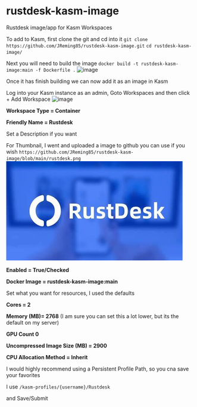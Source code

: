 # rustdesk-kasm-image
Rustdesk image/app for Kasm Workspaces

To add to Kasm, first clone the git and cd into it
`git clone https://github.com/JReming85/rustdesk-kasm-image.git`
`cd rustdesk-kasm-image/`

Next you will need to build the image
`docker build -t rustdesk-kasm-image:main -f Dockerfile .`
![image](https://github.com/JReming85/rustdesk-kasm-image/assets/21246660/f71b9fb2-5f1b-40be-a3c0-f164f02452e5)

Once it has finish building we can now add it as an image in Kasm

Log into your Kasm instance as an admin, Goto Workspaces and then click + Add Workspace ![image](https://github.com/JReming85/rustdesk-kasm-image/assets/21246660/00e4e563-1733-42e0-a67f-b5fe8f8ab5bb)

**Workspace Type = Container**

**Friendly Name = Rustdesk**

Set a Description if you want

For Thumbnail, I went and uploaded a image to github you can use if you wish `https://github.com/JReming85/rustdesk-kasm-image/blob/main/rustdesk.png` ![image](https://github.com/JReming85/rustdesk-kasm-image/blob/main/rustdesk.png?raw=true)

**Enabled = True/Checked**

**Docker Image = rustdesk-kasm-image:main**

Set what you want for resources, I used the defaults

**Cores = 2**

**Memory (MB)= 2768** (I am sure you can set this a lot lower, but its the default on my server)

**GPU Count 0**

**Uncompressed Image Size (MB) = 2900**

**CPU Allocation Method = Inherit**



I would highly recommend using a Persistent Profile Path, so you cna save your favorites

I use `/kasm-profiles/{username}/Rustdesk`


and Save/Submit

